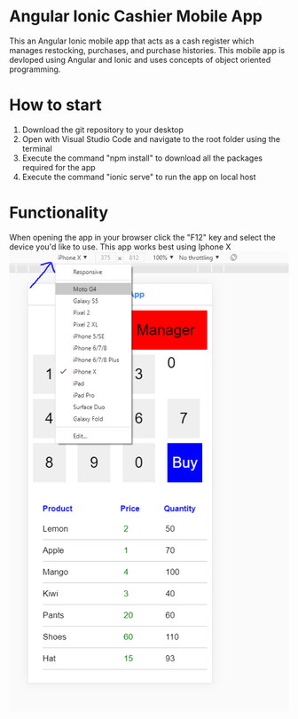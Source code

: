 # Angular Ionic Cashier Mobile App
This an Angular Ionic mobile app that acts as a cash register which manages restocking, purchases, and purchase histories. This mobile app is devloped using Angular and Ionic and uses concepts of object oriented programming.
# How to start 
1. Download the git repository to your desktop  
2. Open with Visual Studio Code and navigate to the root folder using the terminal  
3. Execute the command "npm install" to download all the packages required for the app
4. Execute the command "ionic serve" to run the app on local host
# Functionality 
When opening the app in your browser click the "F12" key and select the device you'd like to use. This app works best using Iphone X
![SCREENSHOT](https://github.com/igorganch/Angular-Cashier-App/blob/master/ScreenShots/Start.PNG)
